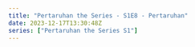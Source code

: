 ```yaml
---
title: "Pertaruhan the Series - S1E8 - Pertaruhan"
date: 2023-12-17T13:30:48Z
series: ["Pertaruhan the Series S1"]
---
```



<mux-player stream-type="on-demand"
  src="https://kp3d-my.sharepoint.com/personal/ryoo_kp3d_onmicrosoft_com/_layouts/15/download.aspx?share=EVm1v0cHmXJDqToqAWgdi-gBjaXgqj4BQjDYoNBb2ICD_Q" prefer-playback="mse" controls>
  </mux-player>
  
  
  <script src="https://cdn.jsdelivr.net/npm/@mux/mux-player"></script>
  
 <script type="application/ld+json">
 {
  "@context": "https://schema.org/",
  "@type": "VideoObject",
  "name": "Pertaruhan the Series - S1E8 - Pertaruhan",
  "contentUrl": "https://stream.mux.com/d5qXSYirgKogoZTS2FMFynLUPm6Y023RCAlkjhtFhkCY.m3u8",
  "thumbnailUrl": "https://www.themoviedb.org/t/p/original/zwsJRRmVozVZ1tDs8buIs97pCqm.jpg?width=314&fit_mode=preserve&time=25",
  "uploadDate": "2023-12-17T13:30:48Z",
}

</script>